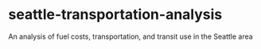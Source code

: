 # seattle-transportation-analysis
An analysis of fuel costs, transportation, and transit use in the Seattle area
